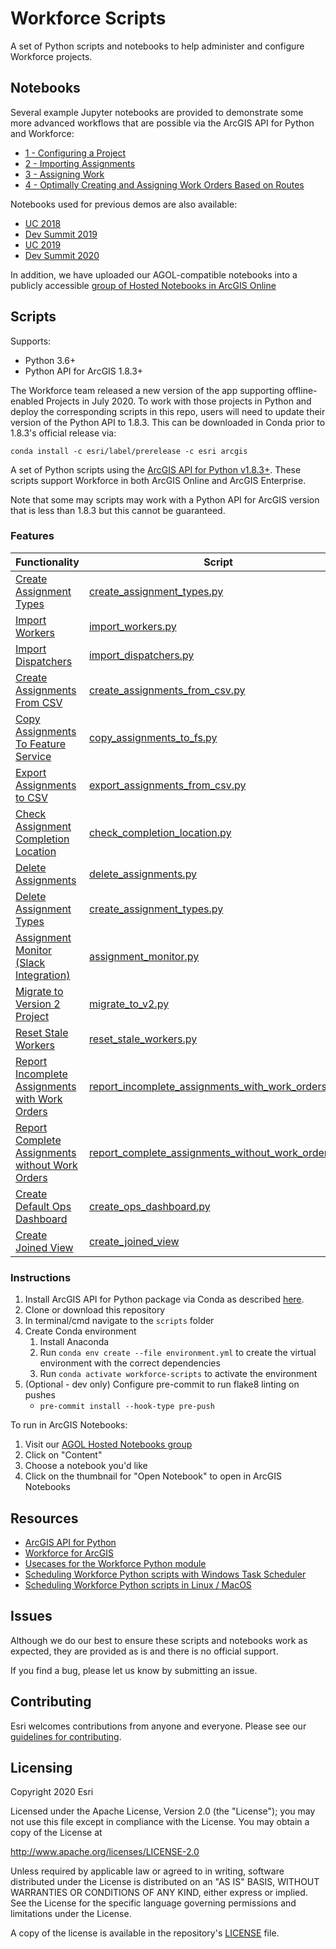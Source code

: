 # Workforce Scripts
A set of Python scripts and notebooks to help administer and configure Workforce projects.

## Notebooks

Several example Jupyter notebooks are provided to demonstrate some more advanced workflows that are possible via the ArcGIS API for Python and Workforce:
- [1 - Configuring a Project](notebooks/examples/1%20-%20Configuring%20a%20Project.ipynb)
- [2 - Importing Assignments](notebooks/examples/2%20-%20Importing%20Assignments.ipynb)
- [3 - Assigning Work](notebooks/examples/3%20-%20Assigning%20Work.ipynb)
- [4 - Optimally Creating and Assigning Work Orders Based on Routes](notebooks/examples/4%20-%20Optimally%20Creating%20and%20Assigning%20Work%20Orders%20Based%20on%20Routes.ipynb)

Notebooks used for previous demos are also available:
- [UC 2018](notebooks/UC_2018)
- [Dev Summit 2019](notebooks/dev_summit_2019)
- [UC 2019](notebooks/UC_2019)
- [Dev Summit 2020](notebooks/dev_summit_2020)

In addition, we have uploaded our AGOL-compatible notebooks into a publicly accessible [group of Hosted Notebooks in ArcGIS Online](https://arcgis.com/home/group.html?id=c1695c0c2f9945a8a7fee7dd106c74ae)

## Scripts

Supports:
- Python 3.6+
- Python API for ArcGIS 1.8.3+

The Workforce team released a new version of the app supporting offline-enabled Projects in July 2020. To work with
those projects in Python and deploy the corresponding scripts in this repo, users will need to update their version
of the Python API to 1.8.3. This can be downloaded in Conda prior to 1.8.3's official release via:

`conda install -c esri/label/prerelease -c esri arcgis`

A set of Python scripts using the [ArcGIS API for Python v1.8.3+](https://developers.arcgis.com/python/).
These scripts support Workforce in both ArcGIS Online and ArcGIS Enterprise.

Note that some may scripts may work with a Python API for ArcGIS version that is less than 1.8.3 but this cannot 
be guaranteed.

### Features

| Functionality                                                        | Script                                                                            
|----------------------------------------------------------------------|----------------------------------------------------------------------------------------|
| [Create Assignment Types ](readmes/create_assignment_types.md)               | [create_assignment_types.py](scripts/create_assignment_types.py)              |
| [Import Workers](readmes/import_workers.md)                                  | [import_workers.py](scripts/import_workers.py)                       |
| [Import Dispatchers](readmes/import_dispatchers.md)                          | [import_dispatchers.py](scripts/import_dispatchers.py)
| [Create Assignments From CSV](readmes/create_assignments_from_csv_readme.md) | [create_assignments_from_csv.py](scripts/create_assignments_from_csv.py)          |
| [Copy Assignments To Feature Service](readmes/copy_assignments_to_fs_readme.md) | [copy_assignments_to_fs.py](scripts/copy_assignments_to_fs.py)                  |
| [Export Assignments to CSV](readmes/export_assignments_to_csv_readme.md)     | [export_assignments_from_csv.py](scripts/export_assignments_from_csv.py)          |
| [Check Assignment Completion Location](readmes/check_completion_location.md)         | [check_completion_location.py](scripts/check_completion_location.py)            |
| [Delete Assignments](readmes/delete_assignments_readme.md)                   | [delete_assignments.py](scripts/delete_assignments.py)          |                   |
| [Delete Assignment Types ](readmes/delete_assignment_types.md)               | [create_assignment_types.py](scripts/create_assignment_types.py)              |
| [Assignment Monitor (Slack Integration)](readmes/assignment_monitor.md)                           | [assignment_monitor.py](scripts/assignment_monitor.py) |
| [Migrate to Version 2 Project](readmes/migrate_to_v2.md) | [migrate_to_v2.py](scripts/migrate_to_v2.py) |
| [Reset Stale Workers ](readmes/reset_stale_workers.md)               | [reset_stale_workers.py](scripts/reset_stale_workers.py)              |
| [Report Incomplete Assignments with Work Orders ](readmes/report_incomplete_assignments_with_work_orders.md)               | [report_incomplete_assignments_with_work_orders.py](scripts/report_incomplete_assignments_with_work_orders.py)    
| [Report Complete Assignments without Work Orders](readmes/report_complete_assignments_without_work_orders.md)               | [report_complete_assignments_without_work_orders.py](scripts/report_complete_assignments_without_work_orders.py)    
| [Create Default Ops Dashboard](readmes/create_ops_dashboard.md)              | [create_ops_dashboard.py](scripts/create_ops_dashboard.py)|
| [Create Joined View](readmes/create_joined_view.md) | [create_joined_view](scripts/create_joined_view.py) |

### Instructions


1. Install ArcGIS API for Python package via Conda as described [here](https://developers.arcgis.com/python/guide/install-and-set-up/).
2. Clone or download this repository
3. In terminal/cmd navigate to the `scripts` folder
4. Create Conda environment
   1. Install Anaconda
   2. Run `conda env create --file environment.yml` to create the virtual environment with the correct dependencies
   3. Run `conda activate workforce-scripts` to activate the environment
5. (Optional - dev only) Configure pre-commit to run flake8 linting on pushes
   * `pre-commit install --hook-type pre-push`

To run in ArcGIS Notebooks:
1. Visit our [AGOL Hosted Notebooks group](https://arcgis.com/home/group.html?id=c1695c0c2f9945a8a7fee7dd106c74ae#overview)
2. Click on "Content"
3. Choose a notebook you'd like
4. Click on the thumbnail for "Open Notebook" to open in ArcGIS Notebooks

## Resources

 * [ArcGIS API for Python](https://developers.arcgis.com/python)
 * [Workforce for ArcGIS](http://www.esri.com/products/workforce-for-arcgis)
 * [Usecases for the Workforce Python module](https://www.esri.com/arcgis-blog/products/workforce/field-mobility/automate-workforce-with-arcgis-api-for-python/)
 * [Scheduling Workforce Python scripts with Windows Task Scheduler](https://community.esri.com/groups/workforce-for-arcgis/blog/2020/05/14/schedule-tasks-for-workforce)
 * [Scheduling Workforce Python scripts in Linux / MacOS](readmes/scheduling_with_python.md)

## Issues

Although we do our best to ensure these scripts and notebooks work as expected, they are provided as is and there is no official support.

If you find a bug, please let us know by submitting an issue.

## Contributing

Esri welcomes contributions from anyone and everyone.
Please see our [guidelines for contributing](https://github.com/esri/contributing).

## Licensing

Copyright 2020 Esri

Licensed under the Apache License, Version 2.0 (the "License");
you may not use this file except in compliance with the License.
You may obtain a copy of the License at

http://www.apache.org/licenses/LICENSE-2.0

Unless required by applicable law or agreed to in writing, software
distributed under the License is distributed on an "AS IS" BASIS,
WITHOUT WARRANTIES OR CONDITIONS OF ANY KIND, either express or implied.
See the License for the specific language governing permissions and
limitations under the License.

A copy of the license is available in the repository's
[LICENSE](LICENSE) file.
